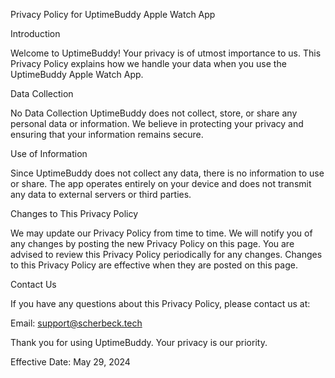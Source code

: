Privacy Policy for UptimeBuddy Apple Watch App

Introduction

Welcome to UptimeBuddy! Your privacy is of utmost importance to us. This Privacy Policy explains how we handle your data when you use the UptimeBuddy Apple Watch App.

Data Collection

No Data Collection
UptimeBuddy does not collect, store, or share any personal data or information. We believe in protecting your privacy and ensuring that your information remains secure.

Use of Information

Since UptimeBuddy does not collect any data, there is no information to use or share. The app operates entirely on your device and does not transmit any data to external servers or third parties.

Changes to This Privacy Policy

We may update our Privacy Policy from time to time. We will notify you of any changes by posting the new Privacy Policy on this page. You are advised to review this Privacy Policy periodically for any changes. Changes to this Privacy Policy are effective when they are posted on this page.

Contact Us

If you have any questions about this Privacy Policy, please contact us at:

Email: support@scherbeck.tech

Thank you for using UptimeBuddy. Your privacy is our priority.

Effective Date: May 29, 2024
